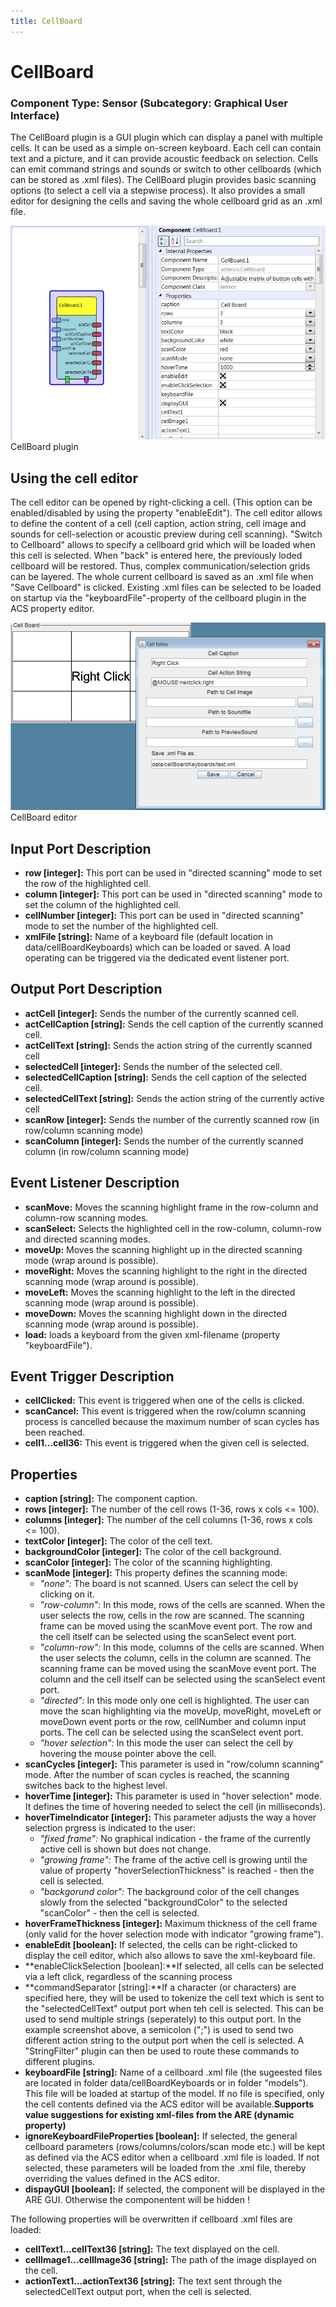 ```yaml
---
title: CellBoard
---
```


# CellBoard

### Component Type: Sensor (Subcategory: Graphical User Interface)

The CellBoard plugin is a GUI plugin which can display a panel with multiple cells. It can be used as a simple on-screen keyboard. Each cell can contain text and a picture, and it can provide acoustic feedback on selection. Cells can emit command strings and sounds or switch to other cellboards (which can be stored as .xml files). The CellBoard plugin provides basic scanning options (to select a cell via a stepwise process). It also provides a small editor for designing the cells and saving the whole cellboard grid as an .xml file.

![Screenshot: CellBoard plugin](./img/CellBoard.jpg "Screenshot: CellBoard plugin")  
CellBoard plugin

## Using the cell editor

The cell editor can be opened by right-clicking a cell. (This option can be enabled/disabled by using the property "enableEdit"). The cell editor allows to define the content of a cell (cell caption, action string, cell image and sounds for cell-selection or acoustic preview during cell scanning). "Switch to Cellboard" allows to specify a cellboard grid which will be loaded when this cell is selected. When "back" is entered here, the previously loded cellboard will be restored. Thus, complex communication/selection grids can be layered. The whole current cellboard is saved as an .xml file when "Save Cellboard" is clicked. Existing .xml files can be selected to be loaded on startup via the "keyboardFile"-property of the cellboard plugin in the ACS property editor.

![Screenshot: CellBoard editor](./img/CellBoardEditor.jpg "Screenshot: CellBoard editor")  
CellBoard editor

## Input Port Description

- **row \[integer\]:** This port can be used in "directed scanning" mode to set the row of the highlighted cell.
- **column \[integer\]:** This port can be used in "directed scanning" mode to set the column of the highlighted cell.
- **cellNumber \[integer\]:** This port can be used in "directed scanning" mode to set the number of the highlighted cell.
- **xmlFile \[string\]:** Name of a keyboard file (default location in data/cellBoardKeyboards) which can be loaded or saved. A load operating can be triggered via the dedicated event listener port.

## Output Port Description

- **actCell \[integer\]:** Sends the number of the currently scanned cell.
- **actCellCaption \[string\]:** Sends the cell caption of the currently scanned cell.
- **actCellText \[string\]:** Sends the action string of the currently scanned cell
- **selectedCell \[integer\]:** Sends the number of the selected cell.
- **selectedCellCaption \[string\]:** Sends the cell caption of the selected cell.
- **selectedCellText \[string\]:** Sends the action string of the currently active cell
- **scanRow \[integer\]:** Sends the number of the currently scanned row (in row/column scanning mode)
- **scanColumn \[integer\]:** Sends the number of the currently scanned column (in row/column scanning mode)

## Event Listener Description

- **scanMove:** Moves the scanning highlight frame in the row-column and column-row scanning modes.
- **scanSelect:** Selects the highlighted cell in the row-column, column-row and directed scanning modes.
- **moveUp:** Moves the scanning highlight up in the directed scanning mode (wrap around is possible).
- **moveRight:** Moves the scanning highlight to the right in the directed scanning mode (wrap around is possible).
- **moveLeft:** Moves the scanning highlight to the left in the directed scanning mode (wrap around is possible).
- **moveDown:** Moves the scanning highlight down in the directed scanning mode (wrap around is possible).
- **load:** loads a keyboard from the given xml-filename (property "keyboardFile").

## Event Trigger Description

- **cellClicked:** This event is triggered when one of the cells is clicked.
- **scanCancel:** This event is triggered when the row/column scanning process is cancelled because the maximum number of scan cycles has been reached.
- **cell1...cell36:** This event is triggered when the given cell is selected.

## Properties

- **caption \[string\]:** The component caption.
- **rows \[integer\]:** The number of the cell rows (1-36, rows x cols <= 100).
- **columns \[integer\]:** The number of the cell columns (1-36, rows x cols <= 100).
- **textColor \[integer\]:** The color of the cell text.
- **backgroundColor \[integer\]:** The color of the cell background.
- **scanColor \[integer\]:** The color of the scanning highlighting.
- **scanMode \[integer\]:** This property defines the scanning mode:
  - _"none":_ The board is not scanned. Users can select the cell by clicking on it.
  - _"row-column":_ In this mode, rows of the cells are scanned. When the user selects the row, cells in the row are scanned. The scanning frame can be moved using the scanMove event port. The row and the cell itself can be selected using the scanSelect event port.
  - _"column-row":_ In this mode, columns of the cells are scanned. When the user selects the column, cells in the column are scanned. The scanning frame can be moved using the scanMove event port. The column and the cell itself can be selected using the scanSelect event port.
  - _"directed":_ In this mode only one cell is highlighted. The user can move the scan highlighting via the moveUp, moveRight, moveLeft or moveDown event ports or the row, cellNumber and column input ports. The cell can be selected using the scanSelect event port.
  - _"hover selection":_ In this mode the user can select the cell by hovering the mouse pointer above the cell.
- **scanCycles \[integer\]:** This parameter is used in "row/column scanning" mode. After the number of scan cycles is reached, the scanning switches back to the highest level.
- **hoverTime \[integer\]:** This parameter is used in "hover selection" mode. It defines the time of hovering needed to select the cell (in milliseconds).
- **hoverTimeIndicator \[integer\]:** This parameter adjusts the way a hover selection prgress is indicated to the user:
  - _"fixed frame":_ No graphical indication - the frame of the currently active cell is shown but does not change.
  - _"growing frame":_ The frame of the active cell is growing until the value of property "hoverSelectionThickness" is reached - then the cell is selected.
  - _"backgorund color":_ The background color of the cell changes slowly from the selected "backgroundColor" to the selected "scanColor" - then the cell is selected.
- **hoverFrameThickness \[integer\]:** Maximum thickness of the cell frame (only valid for the hover selection mode with indicator "growing frame").
- **enableEdit \[boolean\]:** If selected, the cells can be right-clicked to display the cell editor, which also allows to save the xml-keyboard file.
- **enableClickSelection \[boolean\]:**If selected, all cells can be selected via a left click, regardless of the scanning process
- **commandSeparator \[string\]:**If a character (or characters) are specified here, they will be used to tokenize the cell text which is sent to the "selectedCellText" output port when teh cell is selected. This can be used to send multiple strings (seperately) to this output port. In the example screenshot above, a semicolon (";") is used to send two different action string to the output port when the cell is selected. A "StringFilter" plugin can then be used to route these commands to different plugins.
- **keyboardFile \[string\]:** Name of a cellboard .xml file (the sugeested files are located in folder data/cellBoardKeyboards or in folder "models"). This file will be loaded at startup of the model. If no file is specified, only the cell contents defined via the ACS editor will be available.**Supports value suggestions for existing xml-files from the ARE (dynamic property)**
- **ignoreKeyboardFileProperties \[boolean\]:** If selected, the general cellboard parameters (rows/columns/colors/scan mode etc.) will be kept as defined via the ACS editor when a cellboard .xml file is loaded. If not selected, these parameters will be loaded from the .xml file, thereby overriding the values defined in the ACS editor.
- **dispayGUI \[boolean\]:** If selected, the component will be displayed in the ARE GUI. Otherwise the componentent will be hidden !

The following properties will be overwritten if cellboard .xml files are loaded:

- **cellText1...cellText36 \[string\]:** The text displayed on the cell.
- **cellImage1...cellImage36 \[string\]:** The path of the image displayed on the cell.
- **actionText1...actionText36 \[string\]:** The text sent through the selectedCellText output port, when the cell is selected.

